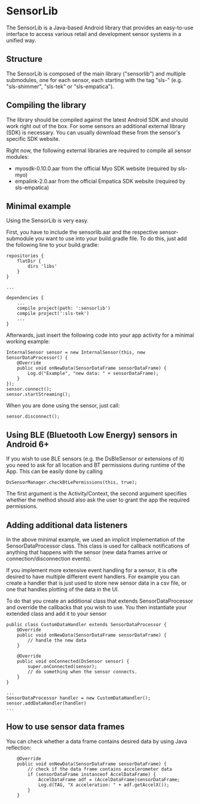 # SensorLib
The SensorLib is a Java-based Android library that provides an easy-to-use interface to access various retail and development sensor systems in a unified way.

## Structure
The SensorLib is composed of the main library ("sensorlib") and multiple submodules, one for each sensor, each starting with the tag "sls-" (e.g. "sls-shimmer", "sls-tek" or "sls-empatica").

## Compiling the library
The library should be compiled against the latest Android SDK and should work right out of the box. For some sensors an additional external library (SDK) is necessary. You can usually download these from the sensor's specific SDK website.

Right now, the following external libraries are required to compile all sensor modules:
- myosdk-0.10.0.aar from the official Myo SDK website (required by sls-myo)
- empalink-2.0.aar from the official Empatica SDK website (required by sls-empatica)

## Minimal example
Using the SensorLib is very easy.

First, you have to include the sensorlib.aar and the respective sensor-submodule you want to use into your build.gradle file. To do this, just add the following line to your build.gradle:
```
repositories {
    flatDir {
        dirs 'libs'
    }
}

...

dependencies {
    ...
    compile project(path: ':sensorlib')
    compile project(':sls-tek')
    ...
}
```


Afterwards, just insert the following code into your app activity for a minimal working example:
```
InternalSensor sensor = new InternalSensor(this, new SensorDataProcessor() {
    @Override
    public void onNewData(SensorDataFrame sensorDataFrame) {
        Log.d("Example", "new data: " + sensorDataFrame);
    }
});
sensor.connect();
sensor.startStreaming();
```

When you are done using the sensor, just call:
```
sensor.disconnect();
```

## Using BLE (Bluetooth Low Energy) sensors in Android 6+
If you wish to use BLE sensors (e.g. the DsBleSensor or extensions of it) you need to ask for all location and BT permissions during runtime of the App.
This can be easily done by calling
```
DsSensorManager.checkBtLePermissions(this, true);
```
The first argument is the Activity/Context, the second argument specifies whether the method should also ask the user to grant the app the required permissions.


## Adding additional data listeners
In the above minimal example, we used an implicit implementation of the SensorDataProcessor class. This class is used for callback notifications of anything that happens with the sensor (new data frames arrive or connection/disconnection events).

If you implement more extensive event handling for a sensor, it is ofte desired to have multiple different event handlers. For example you can create a handler that is just used to store new sensor data in a csv file, or one that handles plotting of the data in the UI.

To do that you create an additional class that extends SensorDataProcessor and override the callbacks that you wish to use. You then instantiate your extended class and add it to your sensor
```
public class CustomDataHandler extends SensorDataProcessor {
    @Override
    public void onNewData(SensorDataFrame sensorDataFrame) {
        // handle the new data
    }

    @Override
    public void onConnected(DsSensor sensor) {
        super.onConnected(sensor);
        // do something when the sensor connects.
    }
}

...
SensorDataProcessor handler = new CustomDataHandler();
sensor.addDataHandler(handler)
...
```

## How to use sensor data frames
You can check whether a data frame contains desired data by using Java reflection:
```
    @Override
    public void onNewData(SensorDataFrame sensorDataFrame) {
        // check if the data frame contains accelerometer data
        if (sensorDataFrame instanceof AccelDataFrame) {
            AccelDataFrame adf = (AccelDataFrame)sensorDataFrame;
            Log.d(TAG, "X acceleration: " + adf.getAccelX());
        }
    }
```